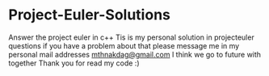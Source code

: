 # Project-Euler-Solutions
Answer the project euler in c++
Tis is my personal solution in 
projecteuler questions if you 
have a problem about that please
message me in my personal mail 
addresses mthnakdag@gmail.com 
I think we go to future with together Thank you for read my code :)
